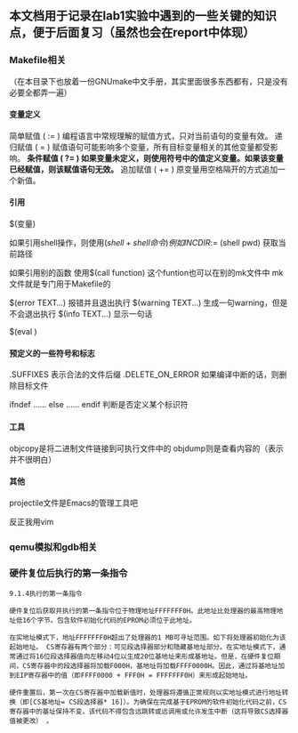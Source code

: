 ## 本文档用于记录在lab1实验中遇到的一些关键的知识点，便于后面复习（虽然也会在report中体现）

### Makefile相关

（在本目录下也放着一份GNUmake中文手册，其实里面很多东西都有，只是没有必要全都弄一遍）

#### 变量定义

简单赋值 ( := ) 编程语言中常规理解的赋值方式，只对当前语句的变量有效。
递归赋值 ( = ) 赋值语句可能影响多个变量，所有目标变量相关的其他变量都受影响。
**条件赋值 ( ?= ) 如果变量未定义，则使用符号中的值定义变量。如果该变量已经赋值，则该赋值语句无效。**
追加赋值 ( += ) 原变量用空格隔开的方式追加一个新值。

#### 引用

$(变量)

如果引用shell操作，则使用$(shell + shell命令)
例如
INCDIR	:=$ (shell pwd)
获取当前路径

如果引用别的函数
使用$(call function)
这个funtion也可以在别的mk文件中
mk文件就是专门用于Makefile的

$(error TEXT…)
报错并且退出执行
$(warning TEXT...)
生成一句warning，但是不会退出执行
$(info TEXT...)
显示一句话

$(eval )

#### 预定义的一些符号和标志
.SUFFIXES	表示合法的文件后缀
.DELETE_ON_ERROR	如果编译中断的话，则删除目标文件

ifndef
......
else
......
endif
判断是否定义某个标识符

#### 工具
objcopy是将二进制文件链接到可执行文件中的
objdump则是查看内容的（表示并不很明白）

#### 其他

projectile文件是Emacs的管理工具吧

反正我用vim

### qemu模拟和gdb相关

### 硬件复位后执行的第一条指令
```
9.1.4执行的第一条指令

硬件复位后获取并执行的第一条指令位于物理地址FFFFFFF0H。此地址比处理器的最高物理地址低16个字节。包含软件初始化代码的EPROM必须位于此地址。

在实地址模式下，地址FFFFFFF0H超出了处理器的1 MB可寻址范围。如下将处理器初始化为该起始地址。 CS寄存器有两个部分：可见段选择器部分和隐藏基地址部分。在实地址模式下，通常通过将16位段选择器值向左移动4位以生成20位基地址来形成基地址。但是，在硬件复位期间，CS寄存器中的段选择器将加载F000H，基地址将加载FFFF0000H。因此，通过将基地址加到EIP寄存器中的值（即FFFF0000 + FFF0H = FFFFFFF0H）来形成起始地址。

硬件重置后，第一次在CS寄存器中加载新值时，处理器将遵循正常规则以实地址模式进行地址转换（即[CS基地址= CS段选择器* 16]）。为确保在完成基于EPROM的软件初始化代码之前，CS寄存器中的基址保持不变，该代码不得包含远跳转或远调用或允许发生中断（这将导致CS选择器值被更改） 。
```
